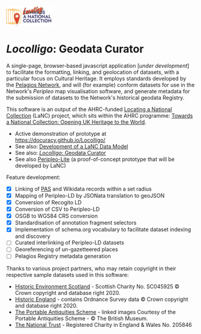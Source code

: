 <p align="left" width="100%">
    <img width="25%" src="/images/LaNC-logo.png" />
</p>

# ***Locolligo***: Geodata Curator
A single-page, browser-based javascript application \[*under development*\] to facilitate the formatting, linking, and geolocation of datasets, with a particular focus on Cultural Heritage. It employs standards developed by the [Pelagios Network](https://pelagios.org/), and will (for example) conform datasets for use in the Network's *Peripleo* map visualisation software, and generate metadata for the submission of datasets to the Network's historical geodata Registry.

This software is an output of the AHRC-funded [Locating a National Collection](https://www.nationalcollection.org.uk/Foundation-Projects#:~:text=Locating%20a%20National%20Collection) (LaNC) project, which sits within the AHRC programme: [Towards a National Collection: Opening UK Heritage to the World](https://www.nationalcollection.org.uk/).

* Active demonstration of prototype at https://docuracy.github.io/Locolligo/
* See also: [Development of a LaNC Data Model](https://docs.google.com/document/d/1yhVAqpPnKJ9SWfl-yg2zfMyPMTDNkerI7lCGF-pB7I8/edit?usp=sharing)
* See also: [*Locolligo*: Geodata Curator](https://docs.google.com/document/d/1H0KmYf405QS2ECozHpmAFsLz2MbXd_3qLKXBmLFCoJc/edit?usp=sharing)
* See also [Peripleo-Lite](https://docuracy.github.io/LaNC-peripleo-lite/public/) (a proof-of-concept prototype that will be developed by LaNC)

Feature development:
- [x] Linking of [PAS](https://finds.org.uk/) and Wikidata records within a set radius
- [x] Mapping of Peripleo-LD by JSONata translation to geoJSON
- [x] Conversion of Recogito LD
- [x] Conversion of CSV to Peripleo-LD
- [x] OSGB to WGS84 CRS conversion
- [x] Standardisation of annotation fragment selectors
- [x] Implementation of schema.org vocabulary to facilitate dataset indexing and discovery
- [ ] Curated interlinking of Peripleo-LD datasets
- [ ] Georeferencing of un-gazetteered places
- [ ] Pelagios Registry metadata generation

Thanks to various project partners, who may retain copyright in their respective sample datasets used in this software:

* [Historic Environment Scotland](https://www.historicenvironment.scot/) - Scottish Charity No. SC045925 © Crown copyright and database right 2020.
* [Historic England](http://www.HistoricEngland.org.uk) - contains Ordnance Survey data © Crown copyright and database right 2020.
* [The Portable Antiquities Scheme](https://finds.org.uk/) - linked images Courtesy of the Portable Antiquities Scheme - © The British Museum.
* [The National Trust](https://www.nationaltrust.org.uk/) - Registered Charity in England & Wales No. 205846
